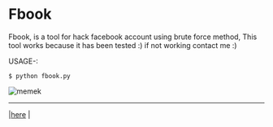 # Fbook

Fbook, is a tool for hack facebook account using brute force method, This tool works because it has been tested :)
if not working contact me :)

USAGE-:

`$ python fbook.py`

![memek](https://github.com/Ranginang67/Fbook/blob/master/fbook.png)

<hr>

|[here](https://www.youtube.com/channel/UCNMD5U02GFeWLqmrl_XSPGQ)
|
